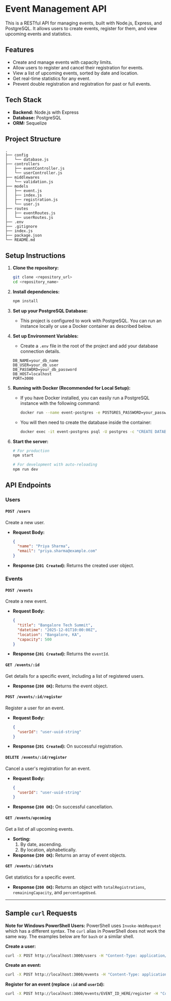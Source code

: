 # Event Management API

This is a RESTful API for managing events, built with Node.js, Express, and PostgreSQL. It allows users to create events, register for them, and view upcoming events and statistics.

## Features

- Create and manage events with capacity limits.
- Allow users to register and cancel their registration for events.
- View a list of upcoming events, sorted by date and location.
- Get real-time statistics for any event.
- Prevent double registration and registration for past or full events.

## Tech Stack

- **Backend:** Node.js with Express
- **Database:** PostgreSQL
- **ORM:** Sequelize

## Project Structure
```
. 
├── config
│   └── database.js
├── controllers
│   ├── eventController.js
│   └── userController.js
├── middlewares
│   └── validation.js
├── models
│   ├── event.js
│   ├── index.js
│   ├── registration.js
│   └── user.js
├── routes
│   ├── eventRoutes.js
│   └── userRoutes.js
├── .env
├── .gitignore
├── index.js
├── package.json
└── README.md
```

## Setup Instructions

1.  **Clone the repository:**
    ```bash
    git clone <repository_url>
    cd <repository_name>
    ```

2.  **Install dependencies:**
    ```bash
    npm install
    ```

3.  **Set up your PostgreSQL Database:**
    - This project is configured to work with PostgreSQL. You can run an instance locally or use a Docker container as described below.

4.  **Set up Environment Variables:**
    - Create a `.env` file in the root of the project and add your database connection details.
    ```
    DB_NAME=your_db_name
    DB_USER=your_db_user
    DB_PASSWORD=your_db_password
    DB_HOST=localhost
    PORT=3000
    ```

5.  **Running with Docker (Recommended for Local Setup):**
    - If you have Docker installed, you can easily run a PostgreSQL instance with the following command:
      ```bash
      docker run --name event-postgres -e POSTGRES_PASSWORD=your_password -p 5432:5432 -d postgres
      ```
    - You will then need to create the database inside the container:
      ```bash
      docker exec -it event-postgres psql -U postgres -c "CREATE DATABASE your_db_name;"
      ```

6.  **Start the server:**
    ```bash
    # For production
    npm start

    # For development with auto-reloading
    npm run dev
    ```

## API Endpoints

### Users

#### `POST /users`
Create a new user.

-   **Request Body:**
    ```json
    {
      "name": "Priya Sharma",
      "email": "priya.sharma@example.com"
    }
    ```
-   **Response (`201 Created`):** Returns the created user object.

### Events

#### `POST /events`
Create a new event.

-   **Request Body:**
    ```json
    {
      "title": "Bangalore Tech Summit",
      "datetime": "2025-12-01T10:00:00Z",
      "location": "Bangalore, KA",
      "capacity": 500
    }
    ```
-   **Response (`201 Created`):** Returns the `eventId`.

#### `GET /events/:id`
Get details for a specific event, including a list of registered users.

-   **Response (`200 OK`):** Returns the event object.

#### `POST /events/:id/register`
Register a user for an event.

-   **Request Body:**
    ```json
    {
      "userId": "user-uuid-string"
    }
    ```
-   **Response (`201 Created`):** On successful registration.

#### `DELETE /events/:id/register`
Cancel a user's registration for an event.

-   **Request Body:**
    ```json
    {
      "userId": "user-uuid-string"
    }
    ```
-   **Response (`200 OK`):** On successful cancellation.

#### `GET /events/upcoming`
Get a list of all upcoming events.

-   **Sorting:**
    1.  By date, ascending.
    2.  By location, alphabetically.
-   **Response (`200 OK`):** Returns an array of event objects.

#### `GET /events/:id/stats`
Get statistics for a specific event.

-   **Response (`200 OK`):** Returns an object with `totalRegistrations`, `remainingCapacity`, and `percentageUsed`.

---

## Sample `curl` Requests

**Note for Windows PowerShell Users:** PowerShell uses `Invoke-WebRequest` which has a different syntax. The `curl` alias in PowerShell does not work the same way. The examples below are for `bash` or a similar shell.

**Create a user:**
```bash
curl -X POST http://localhost:3000/users -H "Content-Type: application/json" -d '{"name":"Rohan Verma","email":"rohan.verma@example.com"}'
```

**Create an event:**
```bash
curl -X POST http://localhost:3000/events -H "Content-Type: application/json" -d '{"title":"Mumbai Startup Meetup","datetime":"2025-11-15T18:00:00Z","location":"Mumbai","capacity":150}'
```

**Register for an event (replace `:id` and `userId`):**
```bash
curl -X POST http://localhost:3000/events/EVENT_ID_HERE/register -H "Content-Type: application/json" -d '{"userId":"USER_ID_HERE"}'
``` 